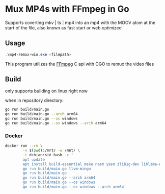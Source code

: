 # Mux MP4s with FFmpeg in Go
Supports coverting  mkv | ts | mp4  into an mp4 with the MOOV atom at the start of the file, also known as fast start or web optimized

## Usage
```POWERSHELL
.\mp4-remux-win.exe <filepath>
```
This program utilizes the [FFmpeg](https://github.com/FFmpeg/FFmpeg) C api with CGO to remux the video files 
## Build
only supports building on linux right now

when in repository directory:
```BASH
go run build/main.go
go run build/main.go --arch arm64
go run build/main.go --os windows
go run build/main.go --os windows --arch arm64
```
### Docker
```BASH
docker run --rm \
        -v $(pwd):/mnt/ -w /mnt/ \
        -t debian:sid bash -c '
        apt update
        apt install build-essential make nasm yasm zlib1g-dev liblzma-dev golang gcc-aarch64-linux-gnu tar ca-certificates -y
        go run build/main.go llvm-mingw
        go run build/main.go
        go run build/main.go --arch arm64
        go run build/main.go --os windows
        go run build/main.go --os windows --arch arm64'
```